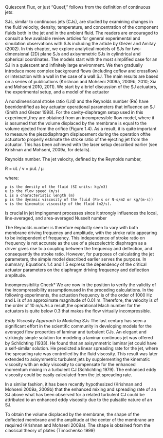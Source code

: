 Quiescent Flux, or just “Queef,” follows from the definition of continuous jets:


SJs, similar to continuous jets (CJs), are studied by examining changes in the ﬂuid
velocity, density, temperature, and concentration of the component ﬂuids both in the jet
and in the ambient ﬂuid. The readers are encouraged to consult a few available review
articles for general experimental and simulation observations with SJs including the article
by Glezer and Amitay (2002). In this chapter, we explore analytical models of SJs for two-
dimensional (2D) plane SJs and axisymmetric SJs in cylindrical and spherical coordinates.
The models start with the most simpliﬁed case for an SJ in a quiescent and inﬁnitely large
environment. We then gradually introduce more complex background ﬂows (including
coﬂow and crossﬂow) or interaction with a wall in the case of a wall SJ. The main results
are based on a series of publications (Krishnan and Mohseni 2009a, 2009b, 2010; Xia and
Mohseni 2010, 2011). We start by a brief discussion of the SJ actuators, the experimental
setup, and a model of the actuator



A nondimensional stroke ratio (L/d) and the Reynolds number (Re) have beenidentiﬁed as
key actuator operational parameters that inﬂuence an SJ (Smith and Glezer 1998). For the
cavity-diaphragm setup used in this experiment,they are obtained from an incompressible
ﬂow model, where it is assumed that the volume displaced by the membrane is equal
to the volume ejected from the oriﬁce (Figure 1.4). As a result, it is quite important to
measure the piezodiaphragm displacement during the operation ofthe actuatorto properly
estimate the stroke ratio of the ejecting jet from the actuator. This has been achieved with
the laser setup described earlier (see Krishnan and Mohseni, 2009a, for details).

Reynolds number. The jet velocity, defined by the Reynolds number, 

R = uL / ν = puL / μ 

where:

    ρ is the density of the fluid (SI units: kg/m3)
    u is the flow speed (m/s)
    L is a characteristic length (m)
    μ is the dynamic viscosity of the fluid (Pa·s or N·s/m2 or kg/(m·s))
    ν is the kinematic viscosity of the fluid (m2/s).

is crucial in jet impingement processes since it strongly influences the local, line-averaged, and area-averaged Nusselt number 

The Reynolds number is therefore explicitly seen to vary with both membrane driving
frequency and amplitude, with the stroke ratio appearing to be independent of frequency.
This independence of stroke ratio on frequency is not accurate as the use of a piezoelectric
diaphragm as a driver gives rise to a coupling between the frequency and deﬂection, and
consequently the stroke ratio. However, for purposes of calculating the jet parameters,
the simple model described earlier serves the purpose. In summary, Equations 1.4 and
1.5 express the dependency of the critical actuator parameters on the diaphragm driving
frequency and deﬂection amplitude.


Incompressibility Check*
We are now in the position to verify the validity of the incompressibility assumptionused in
the preceding calculations. In the following experiments, the actuation frequency is of the
order of 1000 Hz and L is of an approximate magnitude of 0.01 m. Therefore, the velocity
is of the order of 10 m/s.As a result,the operational Mach number for the actuators is quite
below 0.3 that makes the ﬂow virtually incompressible.


*Eddy Viscosity Approach to Modeling SJs*
The last century has seen a signiﬁcant eﬀort in the scientiﬁc community in developing
models for the averaged ﬂow properties of laminar and turbulent CJs. An elegant and
strikingly simple solution for modeling a laminar continuos jet was oﬀered by Schlichting
(1933). He found that an axisymmetric laminar jet could have a self-similar solution.
He predicted a linear spreading rate for the jet, where the spreading rate was controlled
by the ﬂuid viscosity. This result was later extended to axisymmetric turbulent jets by
supplementing the kinematic viscosity with an eddy viscosity to compensate for the
enhanced momentum mixing in a turbulent CJ (Schlichting 1979). The enhanced eddy
viscosity could be easily calculated from the jet spreading rate.

In a similar fashion, it has been recently hypothesized (Krishnan and Mohseni 2009a,
2009b) that the enhanced mixing and spreading rate of an SJ above what has been observed
for a related turbulent CJ could be attributed to an enhanced eddy viscosity due to the
pulsatile nature of an SJ.

To obtain the volume displaced by the membrane, the shape of the deﬂected membrane
and the amplitude at the center of the membrane are required (Krishnan and Mohseni
2009a). The shape is obtained from the classical theory of plates (Timoshenko 1999)
